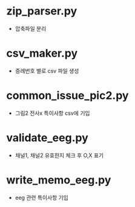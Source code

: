 # zip_parser.py
- 압축파일 분리

# csv_maker.py
- 증례번호 별로 csv 파일 생성

# common_issue_pic2.py
- 그림2 전사x 특이사항 csv에 기입

# validate_eeg.py
- 채널1, 채널2 유효한지 체크 후 O,X 표기

# write_memo_eeg.py
- eeg 관련 특이사항 기입